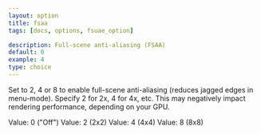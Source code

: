 ```yaml
---
layout: option
title: fsaa
tags: [docs, options, fsuae_option]

description: Full-scene anti-aliasing (FSAA)
default: 0
example: 4
type: choice
---
```


Set to 2, 4 or 8 to enable full-scene anti-aliasing (reduces jagged edges
in menu-mode). Specify 2 for 2x, 4 for 4x, etc. This may negatively
impact rendering performance, depending on your GPU.

Value: 0 ("Off")
Value: 2 (2x2)
Value: 4 (4x4)
Value: 8 (8x8)

